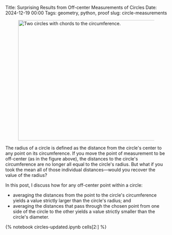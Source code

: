 Title: Surprising Results from Off-center Measurements of Circles
Date: 2024-12-19 00:00
Tags: geometry, python, proof
slug: circle-measurements

<!-- PELICAN_BEGIN_SUMMARY -->

<figure class="styled"><img class="styled" src="/images/circles-splash.png" width=500 height=375 title="Two circles with chords to the circumference." alt="Two circles with chords to the circumference."></figure>

The radius of a circle is defined as the distance from the circle's center to any point on its circumference. If you move the point of measurement to be off-center (as in the figure above), the distances to the circle's circumference are no longer all equal to the circle's radius. But what if you took the mean all of those individual distances—would you recover the value of the radius?

In this post, I discuss how for any off-center point within a circle:

- averaging the distances from the point to the circle's circumference yields a value strictly larger than the circle's radius; and
- averaging the distances that pass through the chosen point from one side of the circle to the other yields a value strictly smaller than the circle's diameter.

<!-- PELICAN_END_SUMMARY -->

{% notebook circles-updated.ipynb cells[2:] %}
